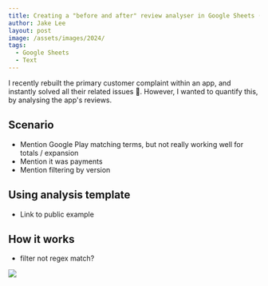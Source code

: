 ```yaml
---
title: Creating a "before and after" review analyser in Google Sheets (for Google Play / Android or similar)
author: Jake Lee
layout: post
image: /assets/images/2024/
tags:
  - Google Sheets
  - Text
---
```


I recently rebuilt the primary customer complaint within an app, and instantly solved all their related issues 🎉. However, I wanted to quantify this, by analysing the app's reviews.

## Scenario

- Mention Google Play matching terms, but not really working well for totals / expansion
- Mention it was payments
- Mention filtering by version

## Using analysis template

- Link to public example

## How it works

- filter not regex match?

[![](/assets/images/2024/example-thumbnail.png)](/assets/images/2024/example.png)
